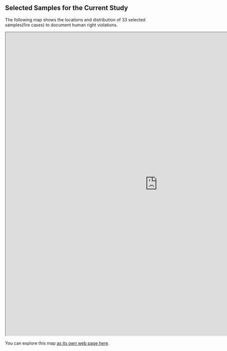 ## Selected Samples for the Current Study

The following map shows the locations and distribution of 33 selected samples(fire cases) to document human right violations.

<iframe src="https://project-bravo.users.earthengine.app/view/burned-area-in-ah-shey-see-village-kale-township" height="1000" width="1000"></iframe>

You can explore this map [as its own web page here](https://project-bravo.users.earthengine.app/view/burned-area-in-ah-shey-see-village-kale-township).
